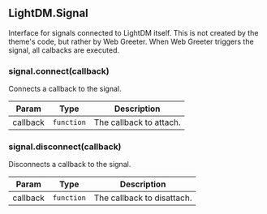 <a id="LightDM.Signal"></a>

## LightDM.Signal
Interface for signals connected to LightDM itself. This is not created by the theme's code, but rather by Web Greeter.
When Web Greeter triggers the signal, all calbacks are executed.

<a id="LightDM.Signal+connect"></a>

### signal.connect(callback)
Connects a callback to the signal.


| Param | Type | Description |
| --- | --- | --- |
| callback | <code>function</code> | The callback to attach. |

<a id="LightDM.Signal+disconnect"></a>

### signal.disconnect(callback)
Disconnects a callback to the signal.


| Param | Type | Description |
| --- | --- | --- |
| callback | <code>function</code> | The callback to disattach. |

